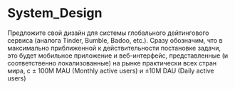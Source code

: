 # System_Design

Предложите свой дизайн для системы глобального дейтингового сервиса (аналога Tinder, Bumble, Badoo, etc.). Сразу обозначим, что в максимально приближенной к действительности постановке задачи, это будет мобильное приложение и веб-интерфейс, представленные (и соответственно локализованные) на рынке практически всех стран мира, c ± 100M MAU (Monthly active users) и ±10M DAU (Daily active users)
